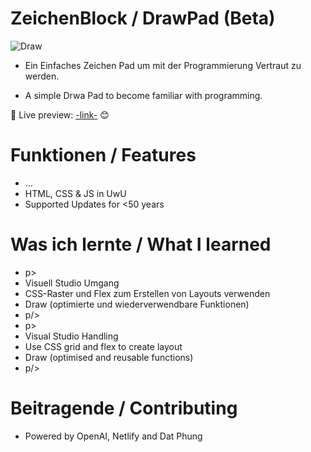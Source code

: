 # ZeichenBlock / DrawPad (Beta)

![Draw](https://github.com/PadJey/DrawPad/assets/89216593/19d73284-c93f-462f-b699-931053bdfbb4)


- Ein Einfaches Zeichen Pad um mit der Programmierung Vertraut zu werden.

- A simple Drwa Pad to become familiar with programming.

🔗 Live preview: [-link-](https://drawpadsimple.netlify.app/) 😊


# Funktionen / Features

- ...
- HTML, CSS & JS in UwU
- Supported Updates for <50 years


# Was ich lernte / What I learned 

- p>
- Visuell Studio Umgang
- CSS-Raster und Flex zum Erstellen von Layouts verwenden
- Draw (optimierte und wiederverwendbare Funktionen)
- p/>
- p>
- Visual Studio Handling
- Use CSS grid and flex to create layout
- Draw (optimised and reusable functions)
- p/>


# Beitragende / Contributing

- Powered by OpenAI, Netlify and Dat Phung
